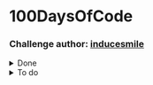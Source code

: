 # 100DaysOfCode

### Challenge author: [inducesmile](https://inducesmile.com/source-code/android-development-challenge/)

<details><summary>Done</summary>
<p>

[Day 1](https://github.com/betaraybill/100DaysOfCode/tree/master/RandomNumbers)
[Day 2](https://github.com/betaraybill/100DaysOfCode/tree/master/Login%20Form)
[Day 3](https://github.com/betaraybill/100DaysOfCode/tree/master/SpinnerApp)
[Day 4](https://github.com/betaraybill/100DaysOfCode/tree/master/Seekbar)
[Day 5](https://github.com/betaraybill/100DaysOfCode/tree/master/Radiogroup)
</p>
</details>

<details><summary>To do</summary>
<p>

[Day 6]
[Day 7]
[Day 8]
[Day 9]
[Day 10]
[Day 11]
[Day 12]
[Day 13]
[Day 14]
[Day 15]
[Day 16]
[Day 17]
[Day 18]
[Day 19]
[Day 20]
[Day 21]
[Day 22]
[Day 23]
[Day 24]
[Day 25]
[Day 26]
[Day 27]
[Day 28]
[Day 29]
[Day 30]
[Day 31]
[Day 32]
[Day 33]
[Day 34]
[Day 35]
[Day 36]
[Day 37]
[Day 38]
[Day 39]
[Day 40]
[Day 41]
[Day 42]
[Day 43]
[Day 44]
[Day 45]
[Day 46]
[Day 47]
[Day 48]
[Day 49]
[Day 50]
[Day 51]
[Day 52]
[Day 53]
[Day 54]
[Day 55]
[Day 56]
[Day 57]
[Day 58]
[Day 59]
[Day 60]
[Day 61]
[Day 62]
[Day 63]
[Day 64]
[Day 65]
[Day 66]
[Day 67]
[Day 68]
[Day 69]
[Day 70]
[Day 71]
[Day 72]
[Day 73]
[Day 74]
[Day 75]
[Day 76]
[Day 77]
[Day 78]
[Day 79]
[Day 80]
[Day 81]
[Day 82]
[Day 83]
[Day 84]
[Day 85]
[Day 86]
[Day 87]
[Day 88]
[Day 89]
[Day 90]
[Day 91]
[Day 92]
[Day 93]
[Day 94]
[Day 95]
[Day 96]
[Day 97]
[Day 98]
[Day 99]
[Day 100]
</p>
</details>

